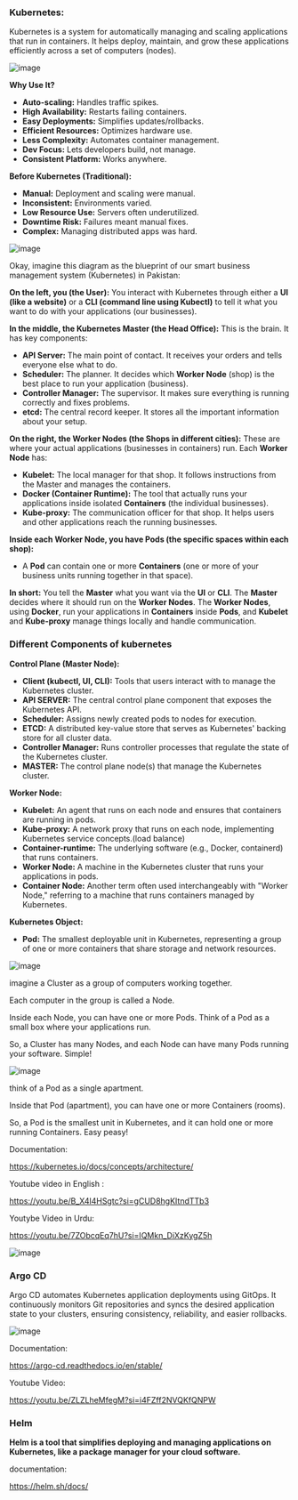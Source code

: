 ### **Kubernetes:**


Kubernetes is a system for automatically managing and scaling applications that run in containers. It helps deploy, maintain, and grow these applications efficiently across a set of computers (nodes).

  ![image](https://github.com/user-attachments/assets/362a8f03-ed56-4598-afc4-46dd97eed567)

  


**Why Use It?**

* **Auto-scaling:** Handles traffic spikes.
* **High Availability:** Restarts failing containers.
* **Easy Deployments:** Simplifies updates/rollbacks.
* **Efficient Resources:** Optimizes hardware use.
* **Less Complexity:** Automates container management.
* **Dev Focus:** Lets developers build, not manage.
* **Consistent Platform:** Works anywhere.

**Before Kubernetes (Traditional):**

* **Manual:** Deployment and scaling were manual.
* **Inconsistent:** Environments varied.
* **Low Resource Use:** Servers often underutilized.
* **Downtime Risk:** Failures meant manual fixes.
* **Complex:** Managing distributed apps was hard.
  



![image](https://github.com/user-attachments/assets/06001415-96b2-4b0c-a704-1e0d6c7cd431)


Okay, imagine this diagram as the blueprint of our smart business management system (Kubernetes) in Pakistan:

**On the left, you (the User):** You interact with Kubernetes through either a **UI (like a website)** or a **CLI (command line using Kubectl)** to tell it what you want to do with your applications (our businesses).

**In the middle, the Kubernetes Master (the Head Office):** This is the brain. It has key components:

* **API Server:** The main point of contact. It receives your orders and tells everyone else what to do.
* **Scheduler:** The planner. It decides which **Worker Node** (shop) is the best place to run your application (business).
* **Controller Manager:** The supervisor. It makes sure everything is running correctly and fixes problems.
* **etcd:** The central record keeper. It stores all the important information about your setup.

**On the right, the Worker Nodes (the Shops in different cities):** These are where your actual applications (businesses in containers) run. Each **Worker Node** has:

* **Kubelet:** The local manager for that shop. It follows instructions from the Master and manages the containers.
* **Docker (Container Runtime):** The tool that actually runs your applications inside isolated **Containers** (the individual businesses).
* **Kube-proxy:** The communication officer for that shop. It helps users and other applications reach the running businesses.

**Inside each Worker Node, you have Pods (the specific spaces within each shop):**

* A **Pod** can contain one or more **Containers** (one or more of your business units running together in that space).

**In short:** You tell the **Master** what you want via the **UI** or **CLI**. The **Master** decides where it should run on the **Worker Nodes**. The **Worker Nodes**, using **Docker**, run your applications in **Containers** inside **Pods**, and **Kubelet** and **Kube-proxy** manage things locally and handle communication.




### **Different Components of kubernetes**




**Control Plane (Master Node):**

* **Client (kubectl, UI, CLI):** Tools that users interact with to manage the Kubernetes cluster.
* **API SERVER:** The central control plane component that exposes the Kubernetes API.
* **Scheduler:** Assigns newly created pods to nodes for execution.
* **ETCD:** A distributed key-value store that serves as Kubernetes' backing store for all cluster data.
* **Controller Manager:** Runs controller processes that regulate the state of the Kubernetes cluster.
* **MASTER:** The control plane node(s) that manage the Kubernetes cluster.

**Worker Node:**

* **Kubelet:** An agent that runs on each node and ensures that containers are running in pods.
* **Kube-proxy:** A network proxy that runs on each node, implementing Kubernetes service concepts.(load balance)
* **Container-runtime:** The underlying software (e.g., Docker, containerd) that runs containers.
* **Worker Node:** A machine in the Kubernetes cluster that runs your applications in pods.
* **Container Node:** Another term often used interchangeably with "Worker Node," referring to a machine that runs containers managed by Kubernetes.

**Kubernetes Object:**

* **Pod:** The smallest deployable unit in Kubernetes, representing a group of one or more containers that share storage and network resources.


![image](https://github.com/user-attachments/assets/d9754968-ef6e-4f3a-a202-1238c8663c65)

imagine a Cluster as a group of computers working together.

Each computer in the group is called a Node.

Inside each Node, you can have one or more Pods. Think of a Pod as a small box where your applications run.

So, a Cluster has many Nodes, and each Node can have many Pods running your software. Simple!


![image](https://github.com/user-attachments/assets/484331a1-7e68-4461-970a-bc0624090627)

 think of a Pod as a single apartment.

Inside that Pod (apartment), you can have one or more Containers (rooms).

So, a Pod is the smallest unit in Kubernetes, and it can hold one or more running Containers. Easy peasy!




Documentation:

https://kubernetes.io/docs/concepts/architecture/

Youtube video in English :

https://youtu.be/B_X4l4HSgtc?si=gCUD8hgKItndTTb3


Youtybe Video in Urdu:

https://youtu.be/7ZObcqEq7hU?si=IQMkn_DiXzKygZ5h

![image](https://github.com/user-attachments/assets/809e305e-c342-496a-bd79-e1d6d60c2e85)


### Argo CD

Argo CD automates Kubernetes application deployments using GitOps. It continuously monitors Git repositories and syncs the desired application state to your clusters, ensuring consistency, reliability, and easier rollbacks.

![image](https://github.com/user-attachments/assets/b1f6d1df-a58e-4078-b29d-132b46c162db)


Documentation:

https://argo-cd.readthedocs.io/en/stable/

Youtube Video:

https://youtu.be/ZLZLheMfegM?si=i4FZff2NVQKfQNPW

### Helm

**Helm is a tool that simplifies deploying and managing applications on Kubernetes, like a package manager for your cloud software.**

documentation:


https://helm.sh/docs/

